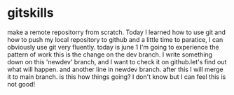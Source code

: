 # gitskills
make a remote repositorry from scratch.
Today I learned how to use git and how to push my local repository to github
and a little time to paratice, I can obviously use git very fluently.
today is june 1 I'm going to experience the pattern of work
this is the change on the dev branch.
I write something down on this 'newdev' branch, and I want to check it on github.let's find out what will happen.
and another line in newdev branch. after this I will merge it to main branch.
is this how things going? I don't know but I can feel this is not good!
